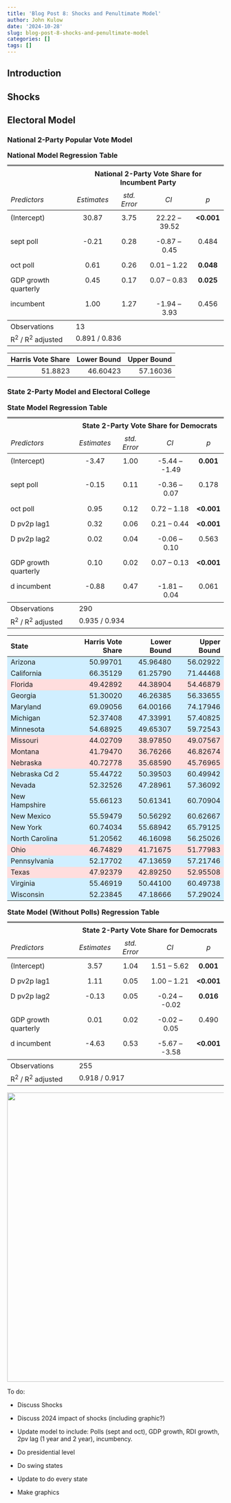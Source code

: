 ```yaml
---
title: 'Blog Post 8: Shocks and Penultimate Model'
author: John Kulow
date: '2024-10-28'
slug: blog-post-8-shocks-and-penultimate-model
categories: []
tags: []
---
```

<script src="{{< blogdown/postref >}}index_files/kePrint/kePrint.js"></script>
<link href="{{< blogdown/postref >}}index_files/lightable/lightable.css" rel="stylesheet" />



## Introduction



## Shocks





## Electoral Model
### National 2-Party Popular Vote Model





<table style="border-collapse:collapse; border:none;">
<caption style="font-weight: bold; text-align:left;">National Model Regression Table</caption>
<tr>
<th style="border-top: double; text-align:center; font-style:normal; font-weight:bold; padding:0.2cm;  text-align:left; ">&nbsp;</th>
<th colspan="4" style="border-top: double; text-align:center; font-style:normal; font-weight:bold; padding:0.2cm; ">National 2-Party Vote Share for Incumbent Party</th>
</tr>
<tr>
<td style=" text-align:center; border-bottom:1px solid; font-style:italic; font-weight:normal;  text-align:left; ">Predictors</td>
<td style=" text-align:center; border-bottom:1px solid; font-style:italic; font-weight:normal;  ">Estimates</td>
<td style=" text-align:center; border-bottom:1px solid; font-style:italic; font-weight:normal;  ">std. Error</td>
<td style=" text-align:center; border-bottom:1px solid; font-style:italic; font-weight:normal;  ">CI</td>
<td style=" text-align:center; border-bottom:1px solid; font-style:italic; font-weight:normal;  ">p</td>
</tr>
<tr>
<td style=" padding:0.2cm; text-align:left; vertical-align:top; text-align:left; ">(Intercept)</td>
<td style=" padding:0.2cm; text-align:left; vertical-align:top; text-align:center;  ">30.87</td>
<td style=" padding:0.2cm; text-align:left; vertical-align:top; text-align:center;  ">3.75</td>
<td style=" padding:0.2cm; text-align:left; vertical-align:top; text-align:center;  ">22.22&nbsp;&ndash;&nbsp;39.52</td>
<td style=" padding:0.2cm; text-align:left; vertical-align:top; text-align:center;  "><strong>&lt;0.001</strong></td>
</tr>
<tr>
<td style=" padding:0.2cm; text-align:left; vertical-align:top; text-align:left; ">sept poll</td>
<td style=" padding:0.2cm; text-align:left; vertical-align:top; text-align:center;  ">&#45;0.21</td>
<td style=" padding:0.2cm; text-align:left; vertical-align:top; text-align:center;  ">0.28</td>
<td style=" padding:0.2cm; text-align:left; vertical-align:top; text-align:center;  ">&#45;0.87&nbsp;&ndash;&nbsp;0.45</td>
<td style=" padding:0.2cm; text-align:left; vertical-align:top; text-align:center;  ">0.484</td>
</tr>
<tr>
<td style=" padding:0.2cm; text-align:left; vertical-align:top; text-align:left; ">oct poll</td>
<td style=" padding:0.2cm; text-align:left; vertical-align:top; text-align:center;  ">0.61</td>
<td style=" padding:0.2cm; text-align:left; vertical-align:top; text-align:center;  ">0.26</td>
<td style=" padding:0.2cm; text-align:left; vertical-align:top; text-align:center;  ">0.01&nbsp;&ndash;&nbsp;1.22</td>
<td style=" padding:0.2cm; text-align:left; vertical-align:top; text-align:center;  "><strong>0.048</strong></td>
</tr>
<tr>
<td style=" padding:0.2cm; text-align:left; vertical-align:top; text-align:left; ">GDP growth quarterly</td>
<td style=" padding:0.2cm; text-align:left; vertical-align:top; text-align:center;  ">0.45</td>
<td style=" padding:0.2cm; text-align:left; vertical-align:top; text-align:center;  ">0.17</td>
<td style=" padding:0.2cm; text-align:left; vertical-align:top; text-align:center;  ">0.07&nbsp;&ndash;&nbsp;0.83</td>
<td style=" padding:0.2cm; text-align:left; vertical-align:top; text-align:center;  "><strong>0.025</strong></td>
</tr>
<tr>
<td style=" padding:0.2cm; text-align:left; vertical-align:top; text-align:left; ">incumbent</td>
<td style=" padding:0.2cm; text-align:left; vertical-align:top; text-align:center;  ">1.00</td>
<td style=" padding:0.2cm; text-align:left; vertical-align:top; text-align:center;  ">1.27</td>
<td style=" padding:0.2cm; text-align:left; vertical-align:top; text-align:center;  ">&#45;1.94&nbsp;&ndash;&nbsp;3.93</td>
<td style=" padding:0.2cm; text-align:left; vertical-align:top; text-align:center;  ">0.456</td>
</tr>
<tr>
<td style=" padding:0.2cm; text-align:left; vertical-align:top; text-align:left; padding-top:0.1cm; padding-bottom:0.1cm; border-top:1px solid;">Observations</td>
<td style=" padding:0.2cm; text-align:left; vertical-align:top; padding-top:0.1cm; padding-bottom:0.1cm; text-align:left; border-top:1px solid;" colspan="4">13</td>
</tr>
<tr>
<td style=" padding:0.2cm; text-align:left; vertical-align:top; text-align:left; padding-top:0.1cm; padding-bottom:0.1cm;">R<sup>2</sup> / R<sup>2</sup> adjusted</td>
<td style=" padding:0.2cm; text-align:left; vertical-align:top; padding-top:0.1cm; padding-bottom:0.1cm; text-align:left;" colspan="4">0.891 / 0.836</td>
</tr>

</table>





| Harris Vote Share| Lower Bound| Upper Bound|
|-----------------:|-----------:|-----------:|
|           51.8823|    46.60423|    57.16036|


### State 2-Party Model and Electoral College








<table style="border-collapse:collapse; border:none;">
<caption style="font-weight: bold; text-align:left;">State Model Regression Table</caption>
<tr>
<th style="border-top: double; text-align:center; font-style:normal; font-weight:bold; padding:0.2cm;  text-align:left; ">&nbsp;</th>
<th colspan="4" style="border-top: double; text-align:center; font-style:normal; font-weight:bold; padding:0.2cm; ">State 2-Party Vote Share for Democrats</th>
</tr>
<tr>
<td style=" text-align:center; border-bottom:1px solid; font-style:italic; font-weight:normal;  text-align:left; ">Predictors</td>
<td style=" text-align:center; border-bottom:1px solid; font-style:italic; font-weight:normal;  ">Estimates</td>
<td style=" text-align:center; border-bottom:1px solid; font-style:italic; font-weight:normal;  ">std. Error</td>
<td style=" text-align:center; border-bottom:1px solid; font-style:italic; font-weight:normal;  ">CI</td>
<td style=" text-align:center; border-bottom:1px solid; font-style:italic; font-weight:normal;  ">p</td>
</tr>
<tr>
<td style=" padding:0.2cm; text-align:left; vertical-align:top; text-align:left; ">(Intercept)</td>
<td style=" padding:0.2cm; text-align:left; vertical-align:top; text-align:center;  ">&#45;3.47</td>
<td style=" padding:0.2cm; text-align:left; vertical-align:top; text-align:center;  ">1.00</td>
<td style=" padding:0.2cm; text-align:left; vertical-align:top; text-align:center;  ">&#45;5.44&nbsp;&ndash;&nbsp;-1.49</td>
<td style=" padding:0.2cm; text-align:left; vertical-align:top; text-align:center;  "><strong>0.001</strong></td>
</tr>
<tr>
<td style=" padding:0.2cm; text-align:left; vertical-align:top; text-align:left; ">sept poll</td>
<td style=" padding:0.2cm; text-align:left; vertical-align:top; text-align:center;  ">&#45;0.15</td>
<td style=" padding:0.2cm; text-align:left; vertical-align:top; text-align:center;  ">0.11</td>
<td style=" padding:0.2cm; text-align:left; vertical-align:top; text-align:center;  ">&#45;0.36&nbsp;&ndash;&nbsp;0.07</td>
<td style=" padding:0.2cm; text-align:left; vertical-align:top; text-align:center;  ">0.178</td>
</tr>
<tr>
<td style=" padding:0.2cm; text-align:left; vertical-align:top; text-align:left; ">oct poll</td>
<td style=" padding:0.2cm; text-align:left; vertical-align:top; text-align:center;  ">0.95</td>
<td style=" padding:0.2cm; text-align:left; vertical-align:top; text-align:center;  ">0.12</td>
<td style=" padding:0.2cm; text-align:left; vertical-align:top; text-align:center;  ">0.72&nbsp;&ndash;&nbsp;1.18</td>
<td style=" padding:0.2cm; text-align:left; vertical-align:top; text-align:center;  "><strong>&lt;0.001</strong></td>
</tr>
<tr>
<td style=" padding:0.2cm; text-align:left; vertical-align:top; text-align:left; ">D pv2p lag1</td>
<td style=" padding:0.2cm; text-align:left; vertical-align:top; text-align:center;  ">0.32</td>
<td style=" padding:0.2cm; text-align:left; vertical-align:top; text-align:center;  ">0.06</td>
<td style=" padding:0.2cm; text-align:left; vertical-align:top; text-align:center;  ">0.21&nbsp;&ndash;&nbsp;0.44</td>
<td style=" padding:0.2cm; text-align:left; vertical-align:top; text-align:center;  "><strong>&lt;0.001</strong></td>
</tr>
<tr>
<td style=" padding:0.2cm; text-align:left; vertical-align:top; text-align:left; ">D pv2p lag2</td>
<td style=" padding:0.2cm; text-align:left; vertical-align:top; text-align:center;  ">0.02</td>
<td style=" padding:0.2cm; text-align:left; vertical-align:top; text-align:center;  ">0.04</td>
<td style=" padding:0.2cm; text-align:left; vertical-align:top; text-align:center;  ">&#45;0.06&nbsp;&ndash;&nbsp;0.10</td>
<td style=" padding:0.2cm; text-align:left; vertical-align:top; text-align:center;  ">0.563</td>
</tr>
<tr>
<td style=" padding:0.2cm; text-align:left; vertical-align:top; text-align:left; ">GDP growth quarterly</td>
<td style=" padding:0.2cm; text-align:left; vertical-align:top; text-align:center;  ">0.10</td>
<td style=" padding:0.2cm; text-align:left; vertical-align:top; text-align:center;  ">0.02</td>
<td style=" padding:0.2cm; text-align:left; vertical-align:top; text-align:center;  ">0.07&nbsp;&ndash;&nbsp;0.13</td>
<td style=" padding:0.2cm; text-align:left; vertical-align:top; text-align:center;  "><strong>&lt;0.001</strong></td>
</tr>
<tr>
<td style=" padding:0.2cm; text-align:left; vertical-align:top; text-align:left; ">d incumbent</td>
<td style=" padding:0.2cm; text-align:left; vertical-align:top; text-align:center;  ">&#45;0.88</td>
<td style=" padding:0.2cm; text-align:left; vertical-align:top; text-align:center;  ">0.47</td>
<td style=" padding:0.2cm; text-align:left; vertical-align:top; text-align:center;  ">&#45;1.81&nbsp;&ndash;&nbsp;0.04</td>
<td style=" padding:0.2cm; text-align:left; vertical-align:top; text-align:center;  ">0.061</td>
</tr>
<tr>
<td style=" padding:0.2cm; text-align:left; vertical-align:top; text-align:left; padding-top:0.1cm; padding-bottom:0.1cm; border-top:1px solid;">Observations</td>
<td style=" padding:0.2cm; text-align:left; vertical-align:top; padding-top:0.1cm; padding-bottom:0.1cm; text-align:left; border-top:1px solid;" colspan="4">290</td>
</tr>
<tr>
<td style=" padding:0.2cm; text-align:left; vertical-align:top; text-align:left; padding-top:0.1cm; padding-bottom:0.1cm;">R<sup>2</sup> / R<sup>2</sup> adjusted</td>
<td style=" padding:0.2cm; text-align:left; vertical-align:top; padding-top:0.1cm; padding-bottom:0.1cm; text-align:left;" colspan="4">0.935 / 0.934</td>
</tr>

</table>





<table>
 <thead>
  <tr>
   <th style="text-align:left;"> State </th>
   <th style="text-align:right;"> Harris Vote Share </th>
   <th style="text-align:right;"> Lower Bound </th>
   <th style="text-align:right;"> Upper Bound </th>
  </tr>
 </thead>
<tbody>
  <tr>
   <td style="text-align:left;background-color: rgba(208, 239, 255, 255) !important;"> Arizona </td>
   <td style="text-align:right;background-color: rgba(208, 239, 255, 255) !important;"> 50.99701 </td>
   <td style="text-align:right;background-color: rgba(208, 239, 255, 255) !important;"> 45.96480 </td>
   <td style="text-align:right;background-color: rgba(208, 239, 255, 255) !important;"> 56.02922 </td>
  </tr>
  <tr>
   <td style="text-align:left;background-color: rgba(208, 239, 255, 255) !important;"> California </td>
   <td style="text-align:right;background-color: rgba(208, 239, 255, 255) !important;"> 66.35129 </td>
   <td style="text-align:right;background-color: rgba(208, 239, 255, 255) !important;"> 61.25790 </td>
   <td style="text-align:right;background-color: rgba(208, 239, 255, 255) !important;"> 71.44468 </td>
  </tr>
  <tr>
   <td style="text-align:left;background-color: rgba(255, 221, 221, 255) !important;"> Florida </td>
   <td style="text-align:right;background-color: rgba(255, 221, 221, 255) !important;"> 49.42892 </td>
   <td style="text-align:right;background-color: rgba(255, 221, 221, 255) !important;"> 44.38904 </td>
   <td style="text-align:right;background-color: rgba(255, 221, 221, 255) !important;"> 54.46879 </td>
  </tr>
  <tr>
   <td style="text-align:left;background-color: rgba(208, 239, 255, 255) !important;"> Georgia </td>
   <td style="text-align:right;background-color: rgba(208, 239, 255, 255) !important;"> 51.30020 </td>
   <td style="text-align:right;background-color: rgba(208, 239, 255, 255) !important;"> 46.26385 </td>
   <td style="text-align:right;background-color: rgba(208, 239, 255, 255) !important;"> 56.33655 </td>
  </tr>
  <tr>
   <td style="text-align:left;background-color: rgba(208, 239, 255, 255) !important;"> Maryland </td>
   <td style="text-align:right;background-color: rgba(208, 239, 255, 255) !important;"> 69.09056 </td>
   <td style="text-align:right;background-color: rgba(208, 239, 255, 255) !important;"> 64.00166 </td>
   <td style="text-align:right;background-color: rgba(208, 239, 255, 255) !important;"> 74.17946 </td>
  </tr>
  <tr>
   <td style="text-align:left;background-color: rgba(208, 239, 255, 255) !important;"> Michigan </td>
   <td style="text-align:right;background-color: rgba(208, 239, 255, 255) !important;"> 52.37408 </td>
   <td style="text-align:right;background-color: rgba(208, 239, 255, 255) !important;"> 47.33991 </td>
   <td style="text-align:right;background-color: rgba(208, 239, 255, 255) !important;"> 57.40825 </td>
  </tr>
  <tr>
   <td style="text-align:left;background-color: rgba(208, 239, 255, 255) !important;"> Minnesota </td>
   <td style="text-align:right;background-color: rgba(208, 239, 255, 255) !important;"> 54.68925 </td>
   <td style="text-align:right;background-color: rgba(208, 239, 255, 255) !important;"> 49.65307 </td>
   <td style="text-align:right;background-color: rgba(208, 239, 255, 255) !important;"> 59.72543 </td>
  </tr>
  <tr>
   <td style="text-align:left;background-color: rgba(255, 221, 221, 255) !important;"> Missouri </td>
   <td style="text-align:right;background-color: rgba(255, 221, 221, 255) !important;"> 44.02709 </td>
   <td style="text-align:right;background-color: rgba(255, 221, 221, 255) !important;"> 38.97850 </td>
   <td style="text-align:right;background-color: rgba(255, 221, 221, 255) !important;"> 49.07567 </td>
  </tr>
  <tr>
   <td style="text-align:left;background-color: rgba(255, 221, 221, 255) !important;"> Montana </td>
   <td style="text-align:right;background-color: rgba(255, 221, 221, 255) !important;"> 41.79470 </td>
   <td style="text-align:right;background-color: rgba(255, 221, 221, 255) !important;"> 36.76266 </td>
   <td style="text-align:right;background-color: rgba(255, 221, 221, 255) !important;"> 46.82674 </td>
  </tr>
  <tr>
   <td style="text-align:left;background-color: rgba(255, 221, 221, 255) !important;"> Nebraska </td>
   <td style="text-align:right;background-color: rgba(255, 221, 221, 255) !important;"> 40.72778 </td>
   <td style="text-align:right;background-color: rgba(255, 221, 221, 255) !important;"> 35.68590 </td>
   <td style="text-align:right;background-color: rgba(255, 221, 221, 255) !important;"> 45.76965 </td>
  </tr>
  <tr>
   <td style="text-align:left;background-color: rgba(208, 239, 255, 255) !important;"> Nebraska Cd 2 </td>
   <td style="text-align:right;background-color: rgba(208, 239, 255, 255) !important;"> 55.44722 </td>
   <td style="text-align:right;background-color: rgba(208, 239, 255, 255) !important;"> 50.39503 </td>
   <td style="text-align:right;background-color: rgba(208, 239, 255, 255) !important;"> 60.49942 </td>
  </tr>
  <tr>
   <td style="text-align:left;background-color: rgba(208, 239, 255, 255) !important;"> Nevada </td>
   <td style="text-align:right;background-color: rgba(208, 239, 255, 255) !important;"> 52.32526 </td>
   <td style="text-align:right;background-color: rgba(208, 239, 255, 255) !important;"> 47.28961 </td>
   <td style="text-align:right;background-color: rgba(208, 239, 255, 255) !important;"> 57.36092 </td>
  </tr>
  <tr>
   <td style="text-align:left;background-color: rgba(208, 239, 255, 255) !important;"> New Hampshire </td>
   <td style="text-align:right;background-color: rgba(208, 239, 255, 255) !important;"> 55.66123 </td>
   <td style="text-align:right;background-color: rgba(208, 239, 255, 255) !important;"> 50.61341 </td>
   <td style="text-align:right;background-color: rgba(208, 239, 255, 255) !important;"> 60.70904 </td>
  </tr>
  <tr>
   <td style="text-align:left;background-color: rgba(208, 239, 255, 255) !important;"> New Mexico </td>
   <td style="text-align:right;background-color: rgba(208, 239, 255, 255) !important;"> 55.59479 </td>
   <td style="text-align:right;background-color: rgba(208, 239, 255, 255) !important;"> 50.56292 </td>
   <td style="text-align:right;background-color: rgba(208, 239, 255, 255) !important;"> 60.62667 </td>
  </tr>
  <tr>
   <td style="text-align:left;background-color: rgba(208, 239, 255, 255) !important;"> New York </td>
   <td style="text-align:right;background-color: rgba(208, 239, 255, 255) !important;"> 60.74034 </td>
   <td style="text-align:right;background-color: rgba(208, 239, 255, 255) !important;"> 55.68942 </td>
   <td style="text-align:right;background-color: rgba(208, 239, 255, 255) !important;"> 65.79125 </td>
  </tr>
  <tr>
   <td style="text-align:left;background-color: rgba(208, 239, 255, 255) !important;"> North Carolina </td>
   <td style="text-align:right;background-color: rgba(208, 239, 255, 255) !important;"> 51.20562 </td>
   <td style="text-align:right;background-color: rgba(208, 239, 255, 255) !important;"> 46.16098 </td>
   <td style="text-align:right;background-color: rgba(208, 239, 255, 255) !important;"> 56.25026 </td>
  </tr>
  <tr>
   <td style="text-align:left;background-color: rgba(255, 221, 221, 255) !important;"> Ohio </td>
   <td style="text-align:right;background-color: rgba(255, 221, 221, 255) !important;"> 46.74829 </td>
   <td style="text-align:right;background-color: rgba(255, 221, 221, 255) !important;"> 41.71675 </td>
   <td style="text-align:right;background-color: rgba(255, 221, 221, 255) !important;"> 51.77983 </td>
  </tr>
  <tr>
   <td style="text-align:left;background-color: rgba(208, 239, 255, 255) !important;"> Pennsylvania </td>
   <td style="text-align:right;background-color: rgba(208, 239, 255, 255) !important;"> 52.17702 </td>
   <td style="text-align:right;background-color: rgba(208, 239, 255, 255) !important;"> 47.13659 </td>
   <td style="text-align:right;background-color: rgba(208, 239, 255, 255) !important;"> 57.21746 </td>
  </tr>
  <tr>
   <td style="text-align:left;background-color: rgba(255, 221, 221, 255) !important;"> Texas </td>
   <td style="text-align:right;background-color: rgba(255, 221, 221, 255) !important;"> 47.92379 </td>
   <td style="text-align:right;background-color: rgba(255, 221, 221, 255) !important;"> 42.89250 </td>
   <td style="text-align:right;background-color: rgba(255, 221, 221, 255) !important;"> 52.95508 </td>
  </tr>
  <tr>
   <td style="text-align:left;background-color: rgba(208, 239, 255, 255) !important;"> Virginia </td>
   <td style="text-align:right;background-color: rgba(208, 239, 255, 255) !important;"> 55.46919 </td>
   <td style="text-align:right;background-color: rgba(208, 239, 255, 255) !important;"> 50.44100 </td>
   <td style="text-align:right;background-color: rgba(208, 239, 255, 255) !important;"> 60.49738 </td>
  </tr>
  <tr>
   <td style="text-align:left;background-color: rgba(208, 239, 255, 255) !important;"> Wisconsin </td>
   <td style="text-align:right;background-color: rgba(208, 239, 255, 255) !important;"> 52.23845 </td>
   <td style="text-align:right;background-color: rgba(208, 239, 255, 255) !important;"> 47.18666 </td>
   <td style="text-align:right;background-color: rgba(208, 239, 255, 255) !important;"> 57.29024 </td>
  </tr>
</tbody>
</table>





<table style="border-collapse:collapse; border:none;">
<caption style="font-weight: bold; text-align:left;">State Model (Without Polls) Regression Table</caption>
<tr>
<th style="border-top: double; text-align:center; font-style:normal; font-weight:bold; padding:0.2cm;  text-align:left; ">&nbsp;</th>
<th colspan="4" style="border-top: double; text-align:center; font-style:normal; font-weight:bold; padding:0.2cm; ">State 2-Party Vote Share for Democrats</th>
</tr>
<tr>
<td style=" text-align:center; border-bottom:1px solid; font-style:italic; font-weight:normal;  text-align:left; ">Predictors</td>
<td style=" text-align:center; border-bottom:1px solid; font-style:italic; font-weight:normal;  ">Estimates</td>
<td style=" text-align:center; border-bottom:1px solid; font-style:italic; font-weight:normal;  ">std. Error</td>
<td style=" text-align:center; border-bottom:1px solid; font-style:italic; font-weight:normal;  ">CI</td>
<td style=" text-align:center; border-bottom:1px solid; font-style:italic; font-weight:normal;  ">p</td>
</tr>
<tr>
<td style=" padding:0.2cm; text-align:left; vertical-align:top; text-align:left; ">(Intercept)</td>
<td style=" padding:0.2cm; text-align:left; vertical-align:top; text-align:center;  ">3.57</td>
<td style=" padding:0.2cm; text-align:left; vertical-align:top; text-align:center;  ">1.04</td>
<td style=" padding:0.2cm; text-align:left; vertical-align:top; text-align:center;  ">1.51&nbsp;&ndash;&nbsp;5.62</td>
<td style=" padding:0.2cm; text-align:left; vertical-align:top; text-align:center;  "><strong>0.001</strong></td>
</tr>
<tr>
<td style=" padding:0.2cm; text-align:left; vertical-align:top; text-align:left; ">D pv2p lag1</td>
<td style=" padding:0.2cm; text-align:left; vertical-align:top; text-align:center;  ">1.11</td>
<td style=" padding:0.2cm; text-align:left; vertical-align:top; text-align:center;  ">0.05</td>
<td style=" padding:0.2cm; text-align:left; vertical-align:top; text-align:center;  ">1.00&nbsp;&ndash;&nbsp;1.21</td>
<td style=" padding:0.2cm; text-align:left; vertical-align:top; text-align:center;  "><strong>&lt;0.001</strong></td>
</tr>
<tr>
<td style=" padding:0.2cm; text-align:left; vertical-align:top; text-align:left; ">D pv2p lag2</td>
<td style=" padding:0.2cm; text-align:left; vertical-align:top; text-align:center;  ">&#45;0.13</td>
<td style=" padding:0.2cm; text-align:left; vertical-align:top; text-align:center;  ">0.05</td>
<td style=" padding:0.2cm; text-align:left; vertical-align:top; text-align:center;  ">&#45;0.24&nbsp;&ndash;&nbsp;-0.02</td>
<td style=" padding:0.2cm; text-align:left; vertical-align:top; text-align:center;  "><strong>0.016</strong></td>
</tr>
<tr>
<td style=" padding:0.2cm; text-align:left; vertical-align:top; text-align:left; ">GDP growth quarterly</td>
<td style=" padding:0.2cm; text-align:left; vertical-align:top; text-align:center;  ">0.01</td>
<td style=" padding:0.2cm; text-align:left; vertical-align:top; text-align:center;  ">0.02</td>
<td style=" padding:0.2cm; text-align:left; vertical-align:top; text-align:center;  ">&#45;0.02&nbsp;&ndash;&nbsp;0.05</td>
<td style=" padding:0.2cm; text-align:left; vertical-align:top; text-align:center;  ">0.490</td>
</tr>
<tr>
<td style=" padding:0.2cm; text-align:left; vertical-align:top; text-align:left; ">d incumbent</td>
<td style=" padding:0.2cm; text-align:left; vertical-align:top; text-align:center;  ">&#45;4.63</td>
<td style=" padding:0.2cm; text-align:left; vertical-align:top; text-align:center;  ">0.53</td>
<td style=" padding:0.2cm; text-align:left; vertical-align:top; text-align:center;  ">&#45;5.67&nbsp;&ndash;&nbsp;-3.58</td>
<td style=" padding:0.2cm; text-align:left; vertical-align:top; text-align:center;  "><strong>&lt;0.001</strong></td>
</tr>
<tr>
<td style=" padding:0.2cm; text-align:left; vertical-align:top; text-align:left; padding-top:0.1cm; padding-bottom:0.1cm; border-top:1px solid;">Observations</td>
<td style=" padding:0.2cm; text-align:left; vertical-align:top; padding-top:0.1cm; padding-bottom:0.1cm; text-align:left; border-top:1px solid;" colspan="4">255</td>
</tr>
<tr>
<td style=" padding:0.2cm; text-align:left; vertical-align:top; text-align:left; padding-top:0.1cm; padding-bottom:0.1cm;">R<sup>2</sup> / R<sup>2</sup> adjusted</td>
<td style=" padding:0.2cm; text-align:left; vertical-align:top; padding-top:0.1cm; padding-bottom:0.1cm; text-align:left;" colspan="4">0.918 / 0.917</td>
</tr>

</table>







<img src="{{< blogdown/postref >}}index_files/figure-html/unnamed-chunk-16-1.png" width="672" />


To do:

- Discuss Shocks
- Discuss 2024 impact of shocks (including graphic?)

- Update model to include: Polls (sept and oct), GDP growth, RDI growth, 2pv lag (1 year and 2 year), incumbency.
- Do presidential level
- Do swing states
- Update to do every state
- Make graphics




























